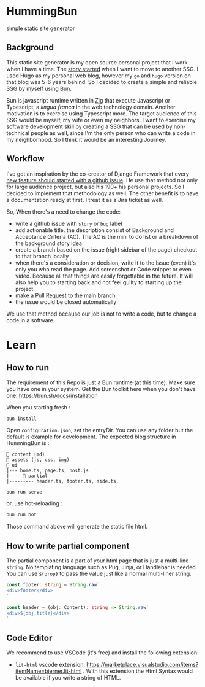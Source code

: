 # HummingBun
simple static site generator

## Background 
This static site generator is my open source personal project that I work when I have a time. The [story started](https://github.com/andirkh/andirkh/issues/5) when I want to move to another SSG. I used Hugo as my personal web blog, however my `go` and `hugo` version on that blog was 5-6 years behind. So I decided to create a simple and reliable SSG by myself using [Bun](https://bun.sh/). 

Bun is javascript runtime written in [Zig](https://ziglang.org/) that execute Javascript or Typescript, a *lingua franca* in the web technology domain. Another motivation is to exercise using Typescript more. The target audience of this SSG would be myself, my wife or even my neighbors. I want to exercise my software development skill by creating a SSG that can be used by non-technical people as well, since I'm the only person who can write a code in my neighborhood. So I think it would be an interesting Journey.

## Workflow
I've got an inspiration by the co-creator of Django Framework that every [new feature should started with a github issue](https://simonwillison.net/2022/Jan/12/how-i-build-a-feature/). He use that method not only for large audience project, but also his 190+ his personal projects. So I decided to implement that methodology as well. The other benefit is to have a documentation ready at first. I treat it as a Jira ticket as well.

So, When there's a need to change the code:
- write a github issue with `story` or `bug` label
- add actionable title. the description consist of Background and Acceptance Criteria (AC). The AC is the mini to do list or a breakdown of the background story idea
- create a branch based on the issue (right sidebar of the page) checkout to that branch locally
- when there's a consideration or decision, write it to the Issue (even) it's only you who read the page. Add screenshot or Code snippet or even video. Because all that things are easily forgettable in the future. It will also help you to starting back and not feel guilty to starting up the project.
- make a Pull Request to the main branch
- the issue would be closed automatically

We use that method because our job is not to write a code, but to change a code in a software.

# Learn

## How to run 
The requirement of this Repo is just a Bun runtime (at this time). Make sure you have one in your system. Get the Bun toolkit here when you don't have one: https://bun.sh/docs/installation

When you starting fresh :
```
bun install
```

Open `configuration.json`, set the entryDir. You can use any folder but the default is example for development.
The expected blog structure in HummingBun is :

```
📁 content (md)
📁 assets (js, css, img)
📁 ui
|--- home.ts, page.ts, post.js
|---- 📁 partial
|--------- header.ts, footer.ts, side.ts,
```

```js
bun run serve
```

or, use hot-reloading :

```js
bun run hot
```

Those command above will generate the static file html.

## How to write partial component
The partial component is a part of your html page that is just a multi-line `string`. No templating language such as Pug, Jinja, or Handlebar is needed. You can use `${prop}` to pass the value just like a normal multi-liner string.

```typescript
const footer: string = String.raw`
<div>footer</div>
`

const header = (obj: Content): string => String.raw`
<div>${obj.title}</div>
`
```

## Code Editor
We recommend to use VSCode (it's free) and install the following extension: 
- `lit-html` vscode extension: https://marketplace.visualstudio.com/items?itemName=bierner.lit-html . With this extension the Html Syntax would be available if you write a string of HTML.
